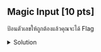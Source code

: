 ## Magic Input [10 pts]

ป้อนตัวเลขให้ถูกต้องแล้วคุณจะได้ Flag

<details>
    <summary>Solution</summary>
    
- TLDR : 
```py
a = float('inf')
b = float('-inf')
```
</details>